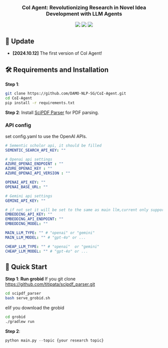 <h3 align="center">
CoI Agent: Revolutionizing Research in Novel Idea Development with LLM Agents
</h3>

<p align="center">
<a href="https://opensource.org/license/apache-2-0"><img src="https://img.shields.io/badge/Code%20License-Apache_2.0-green.svg"></a>
<a href="https://github.com/DAMO-NLP-SG"><img src="https://img.shields.io/badge/Institution-DAMO-red"></a>
<a><img src="https://img.shields.io/badge/PRs-Welcome-red"></a>
</p>


##  📰 Update
* **[2024.10.12]**  The first version of CoI Agent!


## 🛠️ Requirements and Installation
**Step 1**:
```bash
git clone https://github.com/DAMO-NLP-SG/CoI-Agent.git
cd CoI-Agent
pip install -r requirements.txt
```

**Step 2**:
Install [SciPDF Parser](https://github.com/titipata/scipdf_parser) for PDF parsing.


### API config
set config.yaml to use the OpenAI APIs.
```yaml
# Sementic scholor api, it should be filled
SEMENTIC_SEARCH_API_KEY: ""

# Openai api settings
AZURE_OPENAI_ENDPOINT : ""
AZURE_OPENAI_KEY : ""
AZURE_OPENAI_API_VERSION : ""

OPENAI_API_KEY: ""
OPENAI_BASE_URL: ""

# Gemini api settings
GEMINI_API_KEY: ""

# if not set it will be set to the same as main llm,current only support openai
EMBEDDING_API_KEY: ""
EMBEDDING_API_ENDPOINT: ""
EMBEDDING_MODEL: ""

MAIN_LLM_TYPE: "" # "openai" or "gemini"
MAIN_LLM_MODEL: "" # "gpt-4o" or ...

CHEAP_LLM_TYPE: "" # "openai"  or "gemini"
CHEAP_LLM_MODEL: "" # "gpt-4o" or ...
```

## 🚀 Quick Start
**Step 1**:
**Run grobid**
If you git clone https://github.com/titipata/scipdf_parser.git
```bash
cd scipdf_parser
bash serve_grobid.sh
```

elif you download the grobid
```bash
cd grobid
./gradlew run
```

**Step 2**:
```python
python main.py --topic {your research topic}
```

